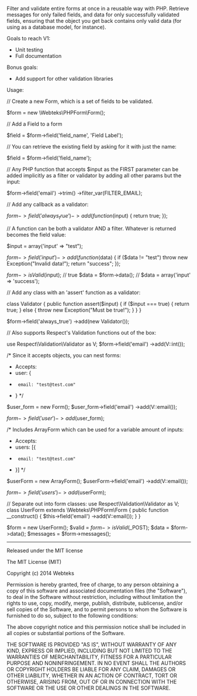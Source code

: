 Filter and validate entire forms at once in a reusable way with PHP. Retrieve messages for only failed fields, and data for only successfully validated fields, ensuring that the object you get back contains only valid data (for using as a database model, for instance).

Goals to reach V1:
- Unit testing
- Full documentation

Bonus goals:
- Add support for other validation libraries

Usage:

// Create a new Form, which is a set of fields to be validated.

$form = new \Webteks\PHPForm\Form();

// Add a Field to a form

$field = $form->field('field_name', 'Field Label');

// You can retrieve the existing field by asking for it with just the name:

$field = $form->field('field_name');

// Any PHP function that accepts $input as the FIRST parameter can be added implicitly as a filter or validator by adding all other params but the input:

$form->field('email')
	->trim()
	->filter_var(FILTER_EMAIL);

// Add any callback as a validator:

$form->field('always_true')
	->add(function($input) {
		return true;
	});

// A function can be both a validator AND a filter. Whatever is returned becomes the field value:

$input = array('input' => "test");

$form->field('input')
	->add(function($data) {
		if ($data != "test")
			throw new Exception("Invalid data!");
		return "success";
	});

$form->isValid($input); // true
$data = $form->data(); // $data = array('input' => 'success');

// Add any class with an 'assert' function as a validator:

class Validator
{
	public function assert($input) {
		if ($input === true) {
			return true;
		} else {
			throw new Exception("Must be true!");
		}
	}
}

$form->field('always_true')
	->add(new Validator());

// Also supports Respect's Validation functions out of the box:

use Respect\Validation\Validator as V;
$form->field('email')
	->add(V::int());

/* Since it accepts objects, you can nest forms:
 * Accepts:
 *  user: {
 *		email: "test@test.com"
 *	}
 */

$user_form = new Form();
$user_form->field('email')
	->add(V::email());

$form->field('user')
	->add($user_form);

/* Includes ArrayForm which can be used for a variable amount of inputs:
 * Accepts:
 *  users: [{
 *		email: "test@test.com"
 *	}]
 */

$userForm = new ArrayForm();
$userForm->field('email')
	->add(V::email());

$form->field('users')
	->add($userForm);

// Separate out into form classes:
use Respect\Validation\Validator as V;
class UserForm extends \Webteks\PHPForm\Form
{
	public function __construct() {
		$this->field('email')
			->add(V::email());
	}
}

$form = new UserForm();
$valid = $form->isValid($_POST);
$data = $form->data();
$messages = $form->messages();

------------------------------------------------

Released under the MIT license

The MIT License (MIT)

Copyright (c) 2014 Webteks

Permission is hereby granted, free of charge, to any person obtaining a copy
of this software and associated documentation files (the "Software"), to deal
in the Software without restriction, including without limitation the rights
to use, copy, modify, merge, publish, distribute, sublicense, and/or sell
copies of the Software, and to permit persons to whom the Software is
furnished to do so, subject to the following conditions:

The above copyright notice and this permission notice shall be included in
all copies or substantial portions of the Software.

THE SOFTWARE IS PROVIDED "AS IS", WITHOUT WARRANTY OF ANY KIND, EXPRESS OR
IMPLIED, INCLUDING BUT NOT LIMITED TO THE WARRANTIES OF MERCHANTABILITY,
FITNESS FOR A PARTICULAR PURPOSE AND NONINFRINGEMENT. IN NO EVENT SHALL THE
AUTHORS OR COPYRIGHT HOLDERS BE LIABLE FOR ANY CLAIM, DAMAGES OR OTHER
LIABILITY, WHETHER IN AN ACTION OF CONTRACT, TORT OR OTHERWISE, ARISING FROM,
OUT OF OR IN CONNECTION WITH THE SOFTWARE OR THE USE OR OTHER DEALINGS IN
THE SOFTWARE.